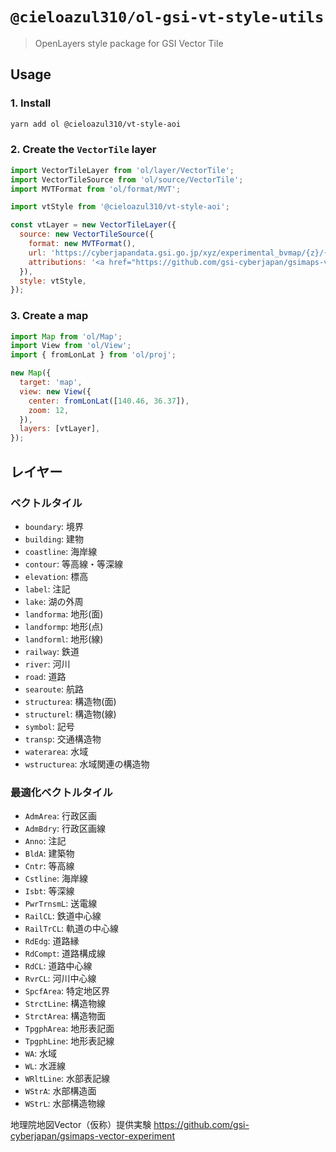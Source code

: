 # `@cieloazul310/ol-gsi-vt-style-utils`

> OpenLayers style package for GSI Vector Tile

## Usage

### 1. Install

```sh
yarn add ol @cieloazul310/vt-style-aoi
```

### 2. Create the `VectorTile` layer

```JavaScript
import VectorTileLayer from 'ol/layer/VectorTile';
import VectorTileSource from 'ol/source/VectorTile';
import MVTFormat from 'ol/format/MVT';

import vtStyle from '@cieloazul310/vt-style-aoi';

const vtLayer = new VectorTileLayer({
  source: new VectorTileSource({
    format: new MVTFormat(),
    url: 'https://cyberjapandata.gsi.go.jp/xyz/experimental_bvmap/{z}/{x}/{y}.pbf',
    attributions: '<a href="https://github.com/gsi-cyberjapan/gsimaps-vector-experiment" target="_blank" rel=”noopener noreferrer”>国土地理院</a>',
  }),
  style: vtStyle,
});

```

### 3. Create a map

```JavaScript
import Map from 'ol/Map';
import View from 'ol/View';
import { fromLonLat } from 'ol/proj';

new Map({
  target: 'map',
  view: new View({
    center: fromLonLat([140.46, 36.37]),
    zoom: 12,
  }),
  layers: [vtLayer],
});
```

## レイヤー

### ベクトルタイル

- `boundary`: 境界
- `building`: 建物
- `coastline`: 海岸線
- `contour`: 等高線・等深線
- `elevation`: 標高
- `label`: 注記
- `lake`: 湖の外周
- `landforma`: 地形(面)
- `landformp`: 地形(点)
- `landforml`: 地形(線)
- `railway`: 鉄道
- `river`: 河川
- `road`: 道路
- `searoute`: 航路
- `structurea`: 構造物(面)
- `structurel`: 構造物(線)
- `symbol`: 記号
- `transp`: 交通構造物
- `waterarea`: 水域
- `wstructurea`: 水域関連の構造物

### 最適化ベクトルタイル

- `AdmArea`: 行政区画
- `AdmBdry`: 行政区画線
- `Anno`: 注記
- `BldA`: 建築物
- `Cntr`: 等高線
- `Cstline`: 海岸線
- `Isbt`: 等深線
- `PwrTrnsmL`: 送電線
- `RailCL`: 鉄道中心線
- `RailTrCL`: 軌道の中心線
- `RdEdg`: 道路縁
- `RdCompt`: 道路構成線
- `RdCL`: 道路中心線
- `RvrCL`: 河川中心線
- `SpcfArea`: 特定地区界
- `StrctLine`: 構造物線
- `StrctArea`: 構造物面
- `TpgphArea`: 地形表記面
- `TpgphLine`: 地形表記線
- `WA`: 水域
- `WL`: 水涯線
- `WRltLine`: 水部表記線
- `WStrA`: 水部構造面
- `WStrL`: 水部構造物線

地理院地図Vector（仮称）提供実験
<https://github.com/gsi-cyberjapan/gsimaps-vector-experiment>

[1]: https://github.com/gsi-cyberjapan/gsimaps-vector-experiment "地理院地図Vector（仮称）提供実験"
